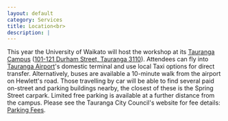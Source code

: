 ```yaml
---
layout: default
category: Services
title: Location<br>
description: |
---
```


This year the University of Waikato will host the workshop at its [Tauranga Campus](https://www.waikato.ac.nz/about/campus/tauranga/) ([101-121 Durham Street, Tauranga 3110](https://maps.app.goo.gl/gFb4Wkj7HKkeEp747)). Attendees can fly into [Tauranga Airport](https://airport.tauranga.govt.nz/)'s domestic terminal and use local Taxi options for direct transfer. Alternatively, buses are available a 10-minute walk from the airport on Hewlett's road. Those travelling by car will be able to find several paid on-street and parking buildings nearby, the closest of these is the Spring Street carpark. Limited free parking is available at a further distance from the campus. Please see the Tauranga City Council's website for fee details: [Parking Fees](https://www.tauranga.govt.nz/council/forms-fees-and-payments/fees-and-charges/parking-fees).
